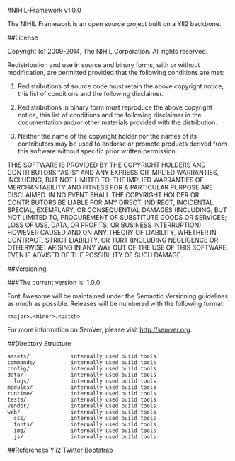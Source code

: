 #NIHIL-Framework v1.0.0

The NIHIL Framework is an open source project built on a YII2 backbone.

##License

Copyright (c) 2009-2014, The NIHIL Corporation.
All rights reserved.

Redistribution and use in source and binary forms, with or without modification, are permitted provided that the following conditions are met:

1. Redistributions of source code must retain the above copyright notice, this list of conditions and the following disclaimer.

2. Redistributions in binary form must reproduce the above copyright notice, this list of conditions and the following disclaimer in the documentation and/or other materials provided with the distribution.

3. Neither the name of the copyright holder nor the names of its contributors may be used to endorse or promote products derived from this software without specific prior written permission.

THIS SOFTWARE IS PROVIDED BY THE COPYRIGHT HOLDERS AND CONTRIBUTORS "AS IS" AND ANY EXPRESS OR IMPLIED WARRANTIES, INCLUDING, BUT NOT LIMITED TO, THE IMPLIED WARRANTIES OF MERCHANTABILITY AND FITNESS FOR A PARTICULAR PURPOSE ARE DISCLAIMED. IN NO EVENT SHALL THE COPYRIGHT HOLDER OR CONTRIBUTORS BE LIABLE FOR ANY DIRECT, INDIRECT, INCIDENTAL, SPECIAL, EXEMPLARY, OR CONSEQUENTIAL DAMAGES (INCLUDING, BUT NOT LIMITED TO, PROCUREMENT OF SUBSTITUTE GOODS OR SERVICES; LOSS OF USE, DATA, OR PROFITS; OR BUSINESS INTERRUPTION) HOWEVER CAUSED AND ON ANY THEORY OF LIABILITY, WHETHER IN CONTRACT, STRICT LIABILITY, OR TORT (INCLUDING NEGLIGENCE OR OTHERWISE) ARISING IN ANY WAY OUT OF THE USE OF THIS SOFTWARE, EVEN IF ADVISED OF THE POSSIBILITY OF SUCH DAMAGE.

##Versioning

###The current version is: 1.0.0.

Font Awesome will be maintained under the Semantic Versioning guidelines as much as possible. Releases will be numbered with the following format:

`<major>.<minor>.<patch>`

For more information on SemVer, please visit http://semver.org.

##Directory Structure

```
assets/             internally used build tools
commands/           internally used build tools
config/             internally used build tools
data/               internally used build tools
  logs/             internally used build tools
modules/            internally used build tools
runtime/            internally used build tools
tests/              internally used build tools
vendor/             internally used build tools
web/                internally used build tools
  css/              internally used build tools
  fonts/            internally used build tools
  img/              internally used build tools
  js/               internally used build tools
```

##References
Yii2
Twitter Bootstrap
